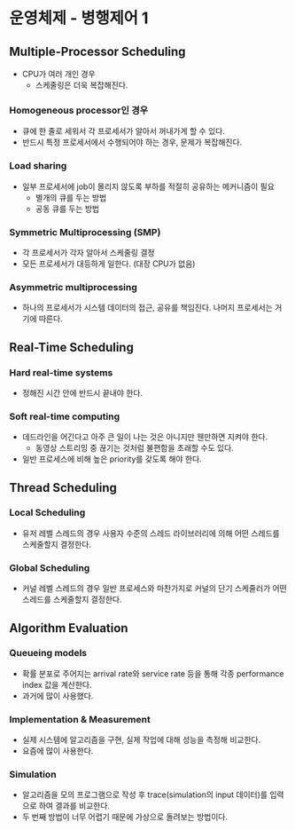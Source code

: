 # 운영체제 - 병행제어 1

## Multiple-Processor Scheduling

- CPU가 여러 개인 경우
  - 스케줄링은 더욱 복잡해진다.

### Homogeneous processor인 경우

- 큐에 한 줄로 세워서 각 프로세서가 알아서 꺼내가게 할 수 있다.
- 반드시 특정 프로세서에서 수행되어야 하는 경우, 문제가 복잡해진다.

### Load sharing

- 일부 프로세서에 job이 몰리지 않도록 부하를 적절히 공유하는 메커니즘이 필요
  - 별개의 큐를 두는 방법
  - 공동 큐를 두는 방법

### Symmetric Multiprocessing (SMP)

- 각 프로세서가 각자 알아서 스케줄링 결정
- 모든 프로세서가 대등하게 일한다. (대장 CPU가 없음)

### Asymmetric multiprocessing

- 하나의 프로세서가 시스템 데이터의 접근, 공유를 책임진다. 나머지 프로세서는 거기에 따른다.



## Real-Time Scheduling

### Hard real-time systems

- 정해진 시간 안에 반드시 끝내야 한다.

### Soft real-time computing

- 데드라인을 어긴다고 아주 큰 일이 나는 것은 아니지만 웬만하면 지켜야 한다.
  - 동영상 스트리밍 중 끊기는 것처럼 불편함을 초래할 수도 있다.
- 일반 프로세스에 비해 높은 priority를 갖도록 해야 한다.



## Thread Scheduling

### Local Scheduling

- 유저 레벨 스레드의 경우 사용자 수준의 스레드 라이브러리에 의해 어떤 스레드를 스케줄할지 결정한다.

### Global Scheduling

- 커널 레벨 스레드의 경우 일반 프로세스와 마찬가지로 커널의 단기 스케줄러가 어떤 스레드를 스케줄할지 결정한다.



## Algorithm Evaluation

### Queueing models

- 확률 분포로 주어지는 arrival rate와 service rate 등을 통해 각종 performance index 값을 계산한다.
- 과거에 많이 사용했다.

### Implementation & Measurement

- 실제 시스템에 알고리즘을 구현, 실제 작업에 대해 성능을 측정해 비교한다.
- 요즘에 많이 사용한다.

### Simulation

- 알고리즘을 모의 프로그램으로 작성 후 trace(simulation의 input 데이터)를 입력으로 하여 결과를 비교한다.
- 두 번째 방법이 너무 어렵기 때문에 가상으로 돌려보는 방법이다.


